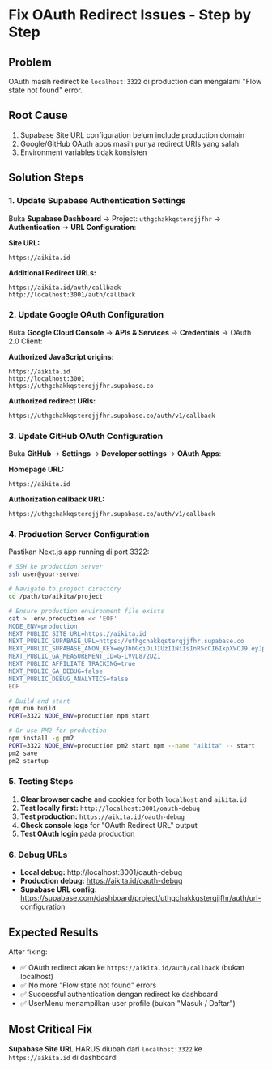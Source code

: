 # Fix OAuth Redirect Issues - Step by Step

## Problem
OAuth masih redirect ke `localhost:3322` di production dan mengalami "Flow state not found" error.

## Root Cause
1. Supabase Site URL configuration belum include production domain
2. Google/GitHub OAuth apps masih punya redirect URIs yang salah
3. Environment variables tidak konsisten

## Solution Steps

### 1. Update Supabase Authentication Settings

Buka **Supabase Dashboard** → Project: `uthgchakkqsterqjjfhr` → **Authentication** → **URL Configuration**:

**Site URL:**
```
https://aikita.id
```

**Additional Redirect URLs:**
```
https://aikita.id/auth/callback
http://localhost:3001/auth/callback
```

### 2. Update Google OAuth Configuration

Buka **Google Cloud Console** → **APIs & Services** → **Credentials** → OAuth 2.0 Client:

**Authorized JavaScript origins:**
```
https://aikita.id
http://localhost:3001
https://uthgchakkqsterqjjfhr.supabase.co
```

**Authorized redirect URIs:**
```
https://uthgchakkqsterqjjfhr.supabase.co/auth/v1/callback
```

### 3. Update GitHub OAuth Configuration

Buka **GitHub** → **Settings** → **Developer settings** → **OAuth Apps**:

**Homepage URL:**
```
https://aikita.id
```

**Authorization callback URL:**
```
https://uthgchakkqsterqjjfhr.supabase.co/auth/v1/callback
```

### 4. Production Server Configuration

Pastikan Next.js app running di port 3322:

```bash
# SSH ke production server
ssh user@your-server

# Navigate to project directory
cd /path/to/aikita/project

# Ensure production environment file exists
cat > .env.production << 'EOF'
NODE_ENV=production
NEXT_PUBLIC_SITE_URL=https://aikita.id
NEXT_PUBLIC_SUPABASE_URL=https://uthgchakkqsterqjjfhr.supabase.co
NEXT_PUBLIC_SUPABASE_ANON_KEY=eyJhbGciOiJIUzI1NiIsInR5cCI6IkpXVCJ9.eyJpc3MiOiJzdXBhYmFzZSIsInJlZiI6InV0aGdjaGFra3FzdGVycWpqZmhyIiwicm9sZSI6ImFub24iLCJpYXQiOjE3NTg2OTEwNTMsImV4cCI6MjA3NDI2NzA1M30.hC_u6hDse_sn5NiWsMzChUlS08LvGvCsNHPn3v2YBQA
NEXT_PUBLIC_GA_MEASUREMENT_ID=G-LVVL872DZ1
NEXT_PUBLIC_AFFILIATE_TRACKING=true
NEXT_PUBLIC_GA_DEBUG=false
NEXT_PUBLIC_DEBUG_ANALYTICS=false
EOF

# Build and start
npm run build
PORT=3322 NODE_ENV=production npm start

# Or use PM2 for production
npm install -g pm2
PORT=3322 NODE_ENV=production pm2 start npm --name "aikita" -- start
pm2 save
pm2 startup
```

### 5. Testing Steps

1. **Clear browser cache** and cookies for both `localhost` and `aikita.id`
2. **Test locally first:** `http://localhost:3001/oauth-debug`
3. **Test production:** `https://aikita.id/oauth-debug`
4. **Check console logs** for "OAuth Redirect URL" output
5. **Test OAuth login** pada production

### 6. Debug URLs

- **Local debug:** http://localhost:3001/oauth-debug
- **Production debug:** https://aikita.id/oauth-debug
- **Supabase URL config:** https://supabase.com/dashboard/project/uthgchakkqsterqjjfhr/auth/url-configuration

## Expected Results

After fixing:
- ✅ OAuth redirect akan ke `https://aikita.id/auth/callback` (bukan localhost)
- ✅ No more "Flow state not found" errors
- ✅ Successful authentication dengan redirect ke dashboard
- ✅ UserMenu menampilkan user profile (bukan "Masuk / Daftar")

## Most Critical Fix

**Supabase Site URL** HARUS diubah dari `localhost:3322` ke `https://aikita.id` di dashboard!